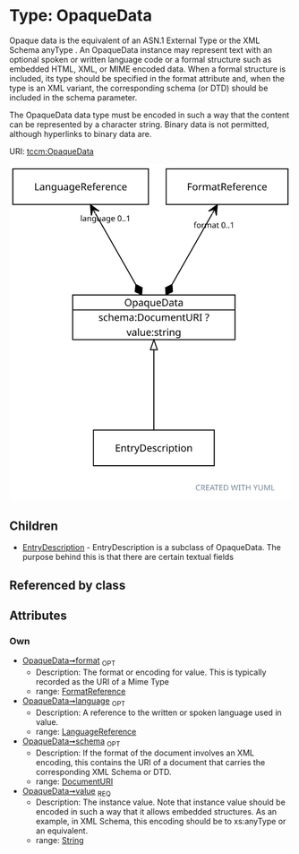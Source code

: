 
# Type: OpaqueData


Opaque data is the equivalent of an ASN.1 External Type or the XML Schema anyType . An OpaqueData instance
may represent text with an optional spoken or written language code or a formal structure such as embedded HTML,
XML, or MIME encoded data. When a formal structure is included, its type should be specified in the format
attribute and, when the type is an XML variant, the corresponding schema (or DTD) should be included in the
schema parameter.

The OpaqueData data type must be encoded in such a way that the content can be represented by a character string.
Binary data is not permitted, although hyperlinks to binary data are.

URI: [tccm:OpaqueData](https://hotecosystem.org/tccm/OpaqueData)


![img](images/OpaqueData.svg)

## Children

 * [EntryDescription](EntryDescription.md) - EntryDescription is a subclass of OpaqueData. The purpose behind this is that there are certain textual fields

## Referenced by class


## Attributes


### Own

 * [OpaqueData➞format](OpaqueData_format.md)  <sub>OPT</sub>
    * Description: The format or encoding for value. This is typically recorded as the URI of a Mime Type
    * range: [FormatReference](FormatReference.md)
 * [OpaqueData➞language](OpaqueData_language.md)  <sub>OPT</sub>
    * Description: A reference to the written or spoken language used in value.
    * range: [LanguageReference](LanguageReference.md)
 * [OpaqueData➞schema](OpaqueData_schema.md)  <sub>OPT</sub>
    * Description: If the format of the document involves an XML encoding, this contains the URI of a document that carries
the corresponding XML Schema or DTD.
    * range: [DocumentURI](types/DocumentURI.md)
 * [OpaqueData➞value](OpaqueData_value.md)  <sub>REQ</sub>
    * Description: The instance value. Note that instance value should be encoded in such a way that it allows embedded
structures. As an example, in XML Schema, this encoding should be to xs:anyType or an equivalent.
    * range: [String](types/String.md)
